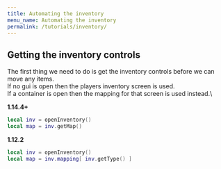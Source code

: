 ```yaml
---
title: Automating the inventory
menu_name: Automating the inventory
permalink: /tutorials/inventory/
---
```


## Getting the inventory controls

The first thing we need to do is get the inventory controls before we can move any items.\
If no gui is open then the players inventory screen is used.\
If a container is open then the mapping for that screen is used instead.\


**1.14.4+**
```lua
local inv = openInventory()
local map = inv.getMap()
```

**1.12.2**
```lua
local inv = openInventory()
local map = inv.mapping[ inv.getType() ]
```
